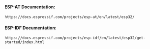 #### ESP-AT Documentation:
`https://docs.espressif.com/projects/esp-at/en/latest/esp32/`  
#### ESP-IDF Documentation:
`https://docs.espressif.com/projects/esp-idf/en/latest/esp32/get-started/index.html`  
